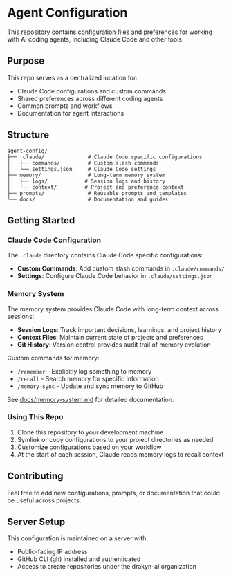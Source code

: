 # Agent Configuration

This repository contains configuration files and preferences for working with AI coding agents, including Claude Code and other tools.

## Purpose

This repo serves as a centralized location for:
- Claude Code configurations and custom commands
- Shared preferences across different coding agents
- Common prompts and workflows
- Documentation for agent interactions

## Structure

```
agent-config/
├── .claude/              # Claude Code specific configurations
│   ├── commands/         # Custom slash commands
│   └── settings.json     # Claude Code settings
├── memory/               # Long-term memory system
│   ├── logs/            # Session logs and history
│   └── context/         # Project and preference context
├── prompts/              # Reusable prompts and templates
└── docs/                 # Documentation and guides
```

## Getting Started

### Claude Code Configuration

The `.claude` directory contains Claude Code specific configurations:

- **Custom Commands**: Add custom slash commands in `.claude/commands/`
- **Settings**: Configure Claude Code behavior in `.claude/settings.json`

### Memory System

The memory system provides Claude Code with long-term context across sessions:

- **Session Logs**: Track important decisions, learnings, and project history
- **Context Files**: Maintain current state of projects and preferences
- **Git History**: Version control provides audit trail of memory evolution

Custom commands for memory:
- `/remember` - Explicitly log something to memory
- `/recall` - Search memory for specific information
- `/memory-sync` - Update and sync memory to GitHub

See [docs/memory-system.md](docs/memory-system.md) for detailed documentation.

### Using This Repo

1. Clone this repository to your development machine
2. Symlink or copy configurations to your project directories as needed
3. Customize configurations based on your workflow
4. At the start of each session, Claude reads memory logs to recall context

## Contributing

Feel free to add new configurations, prompts, or documentation that could be useful across projects.

## Server Setup

This configuration is maintained on a server with:
- Public-facing IP address
- GitHub CLI (gh) installed and authenticated
- Access to create repositories under the drakyn-ai organization
